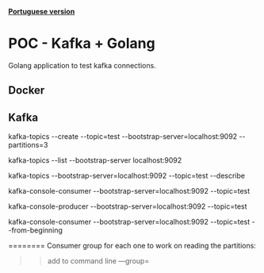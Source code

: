 **[Portuguese version](./README_pt_br.md)** 

# POC - Kafka + Golang

Golang application to test kafka connections.

## Docker


## Kafka

kafka-topics --create --topic=test --bootstrap-server=localhost:9092 --partitions=3

kafka-topics --list --bootstrap-server localhost:9092

kafka-topics  --bootstrap-server=localhost:9092 --topic=test --describe

kafka-console-consumer --bootstrap-server=localhost:9092 --topic=test 

kafka-console-producer --bootstrap-server=localhost:9092 --topic=test

kafka-console-consumer --bootstrap-server=localhost:9092 --topic=test --from-beginning

========
Consumer group for each one to work on reading the partitions:

>> add to command line —group=<GROUP NAME>
